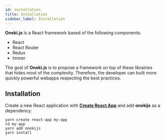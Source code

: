```yaml
---
id: installation
title: Installation
sidebar_label: Installation
---
```

**Oneki.js** is a React framework based of the following components: 
* React
* React Router
* Redux
* Immer

The goal of **Oneki.js** is to propose a framework on top of these librairies that hides most of the complexity.
Therefore, the developer can built more quickly powerful webapps respecting the best practices.

## Installation

Create a new React application with **[Create React App](https://create-react-app.dev/)** and add **onekijs** as a dependency:
```
yarn create react-app my-app
cd my-app
yarn add onekijs
yarn install
```